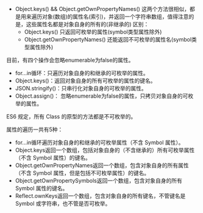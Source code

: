 - Object.keys() && Object.getOwnPropertyNames()
  这两个方法很相似，都是用来遍历对象(数组)的属性名(索引)，并返回一个字符串数组，值得注意的是，这些属性名都是对象自身的所有的(非继承的)
  区别：
    - Object.keys() 只返回可枚举的属性(symbol类型属性除外)
    - Object.getOwnPropertyNames() 还能返回不可枚举的属性名(symbol类型属性除外)


目前，有四个操作会忽略enumerable为false的属性。
- for...in循环：只遍历对象自身的和继承的可枚举的属性。
- Object.keys()：返回对象自身的所有可枚举的属性的键名。
- JSON.stringify()：只串行化对象自身的可枚举的属性。
- Object.assign()： 忽略enumerable为false的属性，只拷贝对象自身的可枚举的属性。

ES6 规定，所有 Class 的原型的方法都是不可枚举的。

属性的遍历一共有5种：
 
- for...in循环遍历对象自身的和继承的可枚举属性（不含 Symbol 属性）。
- Object.keys返回一个数组，包括对象自身的（不含继承的）所有可枚举属性（不含 Symbol 属性）的键名。
- Object.getOwnPropertyNames返回一个数组，包含对象自身的所有属性（不含 Symbol 属性，但是包括不可枚举属性）的键名。
- Object.getOwnPropertySymbols返回一个数组，包含对象自身的所有 Symbol 属性的键名。
- Reflect.ownKeys返回一个数组，包含对象自身的所有键名，不管键名是 Symbol 或字符串，也不管是否可枚举。